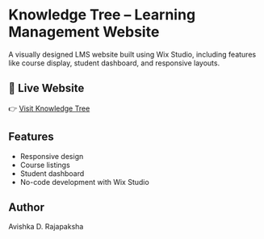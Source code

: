 
# Knowledge Tree – Learning Management Website

A visually designed LMS website built using Wix Studio, including features like course display, student dashboard, and responsive layouts.

## 🔗 Live Website

👉 [Visit Knowledge Tree](https://rpavishkadilhara.wixsite.com/knowledgetree1)

## Features
- Responsive design
- Course listings
- Student dashboard
- No-code development with Wix Studio

## Author
Avishka D. Rajapaksha
